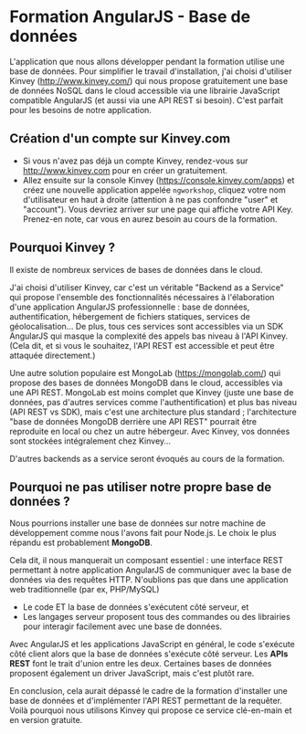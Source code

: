 Formation AngularJS - Base de données
=====================================

L'application que nous allons développer pendant la formation utilise une base de données. Pour simplifier le travail d'installation, j'ai choisi d'utiliser Kinvey (http://www.kinvey.com/) qui nous propose gratuitement une base de données NoSQL dans le cloud accessible via une librairie JavaScript compatible AngularJS (et aussi via une API REST si besoin). C'est parfait pour les besoins de notre application.

Création d'un compte sur Kinvey.com
-----------------------------------

- Si vous n'avez pas déjà un compte Kinvey, rendez-vous sur http://www.kinvey.com pour en créer un gratuitement.
- Allez ensuite sur la console Kinvey (https://console.kinvey.com/apps) et créez une nouvelle application appelée `ngworkshop`, cliquez votre nom d'utilisateur en haut à droite (attention à ne pas confondre "user" et "account"). Vous devriez arriver sur une page qui affiche votre API Key. Prenez-en note, car vous en aurez besoin au cours de la formation.

Pourquoi Kinvey ?
-----------------

Il existe de nombreux services de bases de données dans le cloud.

J'ai choisi d'utiliser Kinvey, car c'est un véritable "Backend as a Service" qui propose l'ensemble des fonctionnalités nécessaires à l'élaboration d'une application AngularJS professionnelle : base de données, authentification, hébergement de fichiers statiques, services de géolocalisation... De plus, tous ces services sont accessibles via un SDK AngularJS qui masque la complexité des appels bas niveau à l'API Kinvey. (Cela dit, et si vous le souhaitez, l'API REST est accessible et peut être attaquée directement.)

Une autre solution populaire est MongoLab (https://mongolab.com/) qui propose des bases de données MongoDB dans le cloud, accessibles via une API REST. MongoLab est moins complet que Kinvey (juste une base de données, pas d'autres services comme l'authentification) et plus bas niveau (API REST vs SDK), mais c'est une architecture plus standard ; l'architecture "base de données MongoDB derrière une API REST" pourrait être reproduite en local ou chez un autre hébergeur. Avec Kinvey, vos données sont stockées intégralement chez Kinvey...

D'autres backends as a service seront évoqués au cours de la formation.

Pourquoi ne pas utiliser notre propre base de données ?
-------------------------------------------------------

Nous pourrions installer une base de données sur notre machine de développement comme nous l'avons fait pour Node.js. Le choix le plus répandu est probablement **MongoDB**.

Cela dit, il nous manquerait un composant essentiel : une interface REST permettant à notre application AngularJS de communiquer avec la base de données via des requêtes HTTP. N'oublions pas que dans une application web traditionnelle (par ex, PHP/MySQL)
* Le code ET la base de données s'exécutent côté serveur, et
* Les langages serveur proposent tous des commandes ou des librairies pour interagir facilement avec une base de données.

Avec AngularJS et les applications JavaScript en général, le code s'exécute côté client alors que la base de données s'exécute côté serveur. Les **APIs REST** font le trait d'union entre les deux. Certaines bases de données proposent également un driver JavaScript, mais c'est plutôt rare.

En conclusion, cela aurait dépassé le cadre de la formation d'installer une base de données et d'implémenter l'API REST permettant de la requêter. Voilà pourquoi nous utilisons Kinvey qui propose ce service clé-en-main et en version gratuite.
